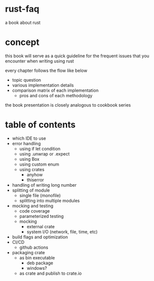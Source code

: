 # rust-faq
a book about rust

# concept
this book will serve as a quick guideline for the frequent issues that you encounter when writing using rust

every chapter follows the flow like below 
- topic question 
- various implementation details
- comparison matrix of each implementation
    - pros and cons of each methodology

 the book presentation is closely analogous to cookbook series
 
# table of contents

- which IDE to use
- error handling
    - using if let condition
    - using .unwrap or .expect
    - using Box<dyn std::err:Error> 
    - using custom enum
    - using crates
        - anyhow
        - thiserror
- handling of writing long number
- splitting of module 
    - single file (monofile)
    - splitting into multiple modules
- mocking and testing
    - code coverage
    - parameterized testing
    - mocking
        - external crate
        - system I/O (network, file, time, etc)
- build flags and optimization
- CI/CD
    - github actions
- packaging crate
   - as bin executable
       - deb package
       - windows?
   - as crate and publish to crate.io
